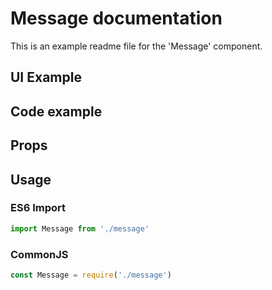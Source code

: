 # Message documentation

This is an example readme file for the 'Message' component.

## UI Example

<!-- STORY -->

## Code example

<!-- SOURCE -->

## Props

<!-- PROPS -->

## Usage

### ES6 Import
```js
import Message from './message'
```

### CommonJS

```js
const Message = require('./message')
